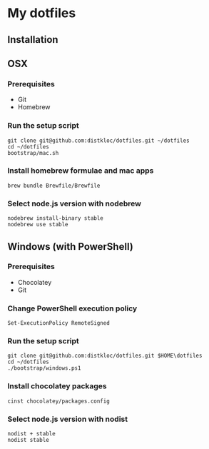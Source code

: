 # My dotfiles

## Installation

## OSX

### Prerequisites

* Git
* Homebrew

### Run the setup script

```
git clone git@github.com:distkloc/dotfiles.git ~/dotfiles
cd ~/dotfiles
bootstrap/mac.sh
```

### Install homebrew formulae and mac apps

```
brew bundle Brewfile/Brewfile
```

### Select node.js version with nodebrew

```
nodebrew install-binary stable
nodebrew use stable
```


## Windows (with PowerShell)

### Prerequisites

* Chocolatey
* Git

### Change PowerShell execution policy

```
Set-ExecutionPolicy RemoteSigned
```

### Run the setup script

```
git clone git@github.com:distkloc/dotfiles.git $HOME\dotfiles
cd ~/dotfiles
./bootstrap/windows.ps1
```

### Install chocolatey packages

```
cinst chocolatey/packages.config
```

### Select node.js version with nodist

```
nodist + stable
nodist stable
```
